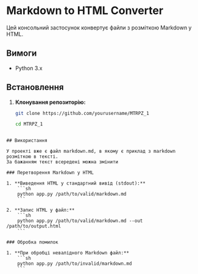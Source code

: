 # Markdown to HTML Converter

Цей консольний застосунок конвертує файли з розміткою Markdown у HTML. 

## Вимоги
- Python 3.x

## Встановлення

1. **Клонування репозиторію:**
    ```sh
    git clone https://github.com/yourusername/MTRPZ_1

    cd MTRPZ_1
    ```
```

## Використання

У проекті вже є файл markdown.md, в якому є приклад з markdown розміткою в тексті. 
За бажанням текст всередені можна змінити

### Перетворення Markdown у HTML

1. **Виведення HTML у стандартний вивід (stdout):**
    ```sh
    python app.py /path/to/valid/markdown.md
    ```

2. **Запис HTML у файл:**
    ```sh
    python app.py /path/to/valid/markdown.md --out /path/to/output.html
    ```

### Обробка помилок

1. **При обробці невалідного Markdown файл:**
    ```sh
    python app.py /path/to/invalid/markdown.md
    ```

